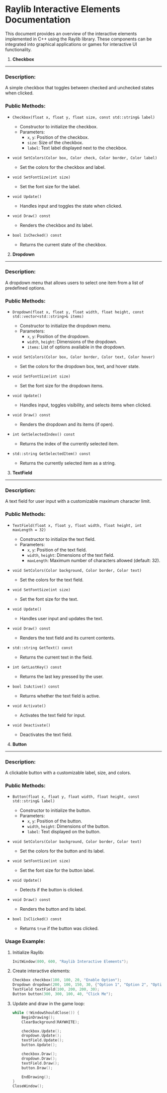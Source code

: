 Raylib Interactive Elements Documentation
=========================================

This document provides an overview of the interactive elements implemented in C++ using the Raylib library. These components can be integrated into graphical applications or games for interactive UI functionality.

1. **Checkbox**
-----------------
### Description:
A simple checkbox that toggles between checked and unchecked states when clicked.

### Public Methods:
- `Checkbox(float x, float y, float size, const std::string& label)`
  - Constructor to initialize the checkbox.
  - Parameters:
    - `x`, `y`: Position of the checkbox.
    - `size`: Size of the checkbox.
    - `label`: Text label displayed next to the checkbox.

- `void SetColors(Color box, Color check, Color border, Color label)`
  - Set the colors for the checkbox and label.

- `void SetFontSize(int size)`
  - Set the font size for the label.

- `void Update()`
  - Handles input and toggles the state when clicked.

- `void Draw() const`
  - Renders the checkbox and its label.

- `bool IsChecked() const`
  - Returns the current state of the checkbox.

2. **Dropdown**
-----------------
### Description:
A dropdown menu that allows users to select one item from a list of predefined options.

### Public Methods:
- `Dropdown(float x, float y, float width, float height, const std::vector<std::string>& items)`
  - Constructor to initialize the dropdown menu.
  - Parameters:
    - `x`, `y`: Position of the dropdown.
    - `width`, `height`: Dimensions of the dropdown.
    - `items`: List of options available in the dropdown.

- `void SetColors(Color box, Color border, Color text, Color hover)`
  - Set the colors for the dropdown box, text, and hover state.

- `void SetFontSize(int size)`
  - Set the font size for the dropdown items.

- `void Update()`
  - Handles input, toggles visibility, and selects items when clicked.

- `void Draw() const`
  - Renders the dropdown and its items (if open).

- `int GetSelectedIndex() const`
  - Returns the index of the currently selected item.

- `std::string GetSelectedItem() const`
  - Returns the currently selected item as a string.

3. **TextField**
-----------------
### Description:
A text field for user input with a customizable maximum character limit.

### Public Methods:
- `TextField(float x, float y, float width, float height, int maxLength = 32)`
  - Constructor to initialize the text field.
  - Parameters:
    - `x`, `y`: Position of the text field.
    - `width`, `height`: Dimensions of the text field.
    - `maxLength`: Maximum number of characters allowed (default: 32).

- `void SetColors(Color background, Color border, Color text)`
  - Set the colors for the text field.

- `void SetFontSize(int size)`
  - Set the font size for the text.

- `void Update()`
  - Handles user input and updates the text.

- `void Draw() const`
  - Renders the text field and its current contents.

- `std::string GetText() const`
  - Returns the current text in the field.

- `int GetLastKey() const`
  - Returns the last key pressed by the user.

- `bool IsActive() const`
  - Returns whether the text field is active.

- `void Activate()`
  - Activates the text field for input.

- `void Deactivate()`
  - Deactivates the text field.

4. **Button**
-----------------
### Description:
A clickable button with a customizable label, size, and colors.

### Public Methods:
- `Button(float x, float y, float width, float height, const std::string& label)`
  - Constructor to initialize the button.
  - Parameters:
    - `x`, `y`: Position of the button.
    - `width`, `height`: Dimensions of the button.
    - `label`: Text displayed on the button.

- `void SetColors(Color background, Color border, Color text)`
  - Set the colors for the button and its label.

- `void SetFontSize(int size)`
  - Set the font size for the button label.

- `void Update()`
  - Detects if the button is clicked.

- `void Draw() const`
  - Renders the button and its label.

- `bool IsClicked() const`
  - Returns `true` if the button was clicked.

### Usage Example:
1. Initialize Raylib:
   ```cpp
   InitWindow(800, 600, "Raylib Interactive Elements");
   ```
2. Create interactive elements:
   ```cpp
   Checkbox checkbox(100, 100, 20, "Enable Option");
   Dropdown dropdown(200, 100, 150, 30, {"Option 1", "Option 2", "Option 3"});
   TextField textField(100, 200, 200, 30);
   Button button(300, 300, 100, 40, "Click Me");
   ```
3. Update and draw in the game loop:
   ```cpp
   while (!WindowShouldClose()) {
       BeginDrawing();
       ClearBackground(RAYWHITE);

       checkbox.Update();
       dropdown.Update();
       textField.Update();
       button.Update();

       checkbox.Draw();
       dropdown.Draw();
       textField.Draw();
       button.Draw();

       EndDrawing();
   }
   CloseWindow();
   ```

